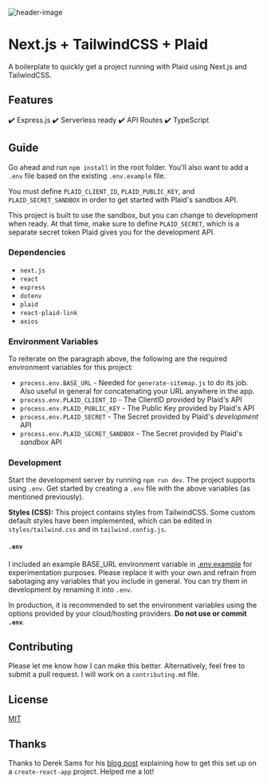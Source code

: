 ![header-image](https://res.cloudinary.com/raskin-me/image/upload/v1584124448/nextjs-plaid-tailwind/nextjs-plaid-tailwind_mcw3fk.jpg)

# Next.js + TailwindCSS + Plaid

A boilerplate to quickly get a project running with Plaid using Next.js and TailwindCSS.

## Features

:heavy_check_mark: Express.js :heavy_check_mark: Serverless ready :heavy_check_mark: API Routes :heavy_check_mark: TypeScript

## Guide

Go ahead and run `npm install` in the root folder. You'll also want to add a `.env` file based on the existing `.env.example` file. 

You must define `PLAID_CLIENT_ID`, `PLAID_PUBLIC_KEY`, and `PLAID_SECRET_SANDBOX` in order to get started with Plaid's sandbox API. 

This project is built to use the sandbox, but you can change to development when ready. At that time, make sure to define `PLAID_SECRET`, which is a separate secret token Plaid gives you for the development API.

### Dependencies

- `next.js`
- `react`
- `express`
- `dotenv`
- `plaid`
- `react-plaid-link`
- `axios`

### Environment Variables

To reiterate on the paragraph above, the following are the required environment variables for this project:

- `process.env.BASE_URL` - Needed for `generate-sitemap.js` to do its job. Also useful in general for concatenating your URL anywhere in the app.
- `process.env.PLAID_CLIENT_ID` - The ClientID provided by Plaid's API
- `process.env.PLAID_PUBLIC_KEY` - The Public Key provided by Plaid's API
- `process.env.PLAID_SECRET` - The Secret provided by Plaid's *development* API
- `process.env.PLAID_SECRET_SANDBOX` - The Secret provided by Plaid's *sandbox* API

### Development

Start the development server by running `npm run dev`. The project supports using `.env`. Get started by creating a `.env` file with the above variables (as mentioned previously).

**Styles (CSS):** This project contains styles from TailwindCSS. Some custom default styles have been implemented, which can be edited in `styles/tailwind.css` and in `tailwind.config.js`. 

#### `.env`

I included an example BASE_URL environment variable in [.env.example](https://github.com/perryraskin/nextjs-plaid-starter/blob/master/.env.example) for experimentation purposes. Please replace it with your own and refrain from sabotaging any variables that you include in general. You can try them in development by renaming it into `.env`.

In production, it is recommended to set the environment variables using the options provided by your cloud/hosting providers. **Do not use or commit `.env`**.

## Contributing

Please let me know how I can make this better. Alternatively, feel free to submit a pull request. I will work on a `contributing.md` file.

## License

[MIT](https://github.com/hoangvvo/nextjs-mongodb-app/blob/master/LICENSE)

## Thanks
Thanks to Derek Sams for his [blog post](https://medium.com/@dereksams/building-a-react-app-with-the-plaid-api-93e45ae61b58) explaining how to get this set up on a `create-react-app` project. Helped me a lot!
